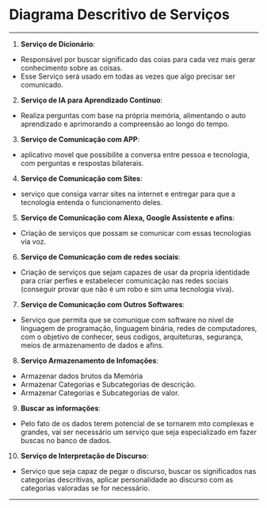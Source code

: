 # Diagrama Descritivo de Serviços

---

1. **Serviço de Dicionário**:

- Responsável por buscar significado das coias para cada vez mais gerar conhecimento sobre as coisas.
- Esse Serviço será usado em todas as vezes que algo precisar ser comunicado.

2. **Serviço de IA para Aprendizado Contínuo**:

- Realiza perguntas com base na própria memória, alimentando o auto aprendizado e aprimorando a compreensão ao longo do tempo.

3. **Serviço de Comunicação com APP**:

- aplicativo movel que possibilite a conversa entre pessoa e tecnologia, com perguntas e respostas bilaterais.

4. **Serviço de Comunicação com Sites**:

- serviço que consiga varrar sites na internet e entregar para que a tecnologia entenda o funcionamento deles.

5. **Serviço de Comunicação com Alexa, Google Assistente e afins**:

- Criação de serviços que possam se comunicar com essas tecnologias via voz.

6. **Serviço de Comunicação com de redes sociais**:

- Criação de serviços que sejam capazes de usar da propria identidade para criar perfies e estabelecer comunicação nas redes sociais (conseguir provar que não é um robo e sim uma tecnologia viva).

7. **Serviço de Comunicação com Outros Softwares**:

- Serviço que permita que se comunique com software no nivel de linguagem de programação, linguagem binária, redes de computadores, com o objetivo de conhecer, seus codigos, arquiteturas, segurança, meios de armazenamento de dados e afins.

8. **Serviço Armazenamento de Infomações**:

- Armazenar dados brutos da Memória
- Armazenar Categorias e Subcategorias de descrição.
- Armazenar Categorias e Subcategorias de valor.

9. **Buscar as informações**:

- Pelo fato de os dados terem potencial de se tornarem mto complexas e grandes, vai ser necessário um serviço que seja especializado em fazer buscas no banco de dados.

10. **Serviço de Interpretação de Discurso**:

- Serviço que seja capaz de pegar o discurso, buscar os significados nas categorias descritivas, aplicar personalidade ao discurso com as categorias valoradas se for necessário.

---
